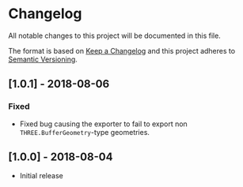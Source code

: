 # Changelog
All notable changes to this project will be documented in this file.

The format is based on [Keep a Changelog](http://keepachangelog.com/en/1.0.0/)
and this project adheres to [Semantic Versioning](http://semver.org/spec/v2.0.0.html).

## [1.0.1] - 2018-08-06
### Fixed
- Fixed bug causing the exporter to fail to export non `THREE.BufferGeometry`-type geometries.

## [1.0.0] - 2018-08-04
- Initial release
